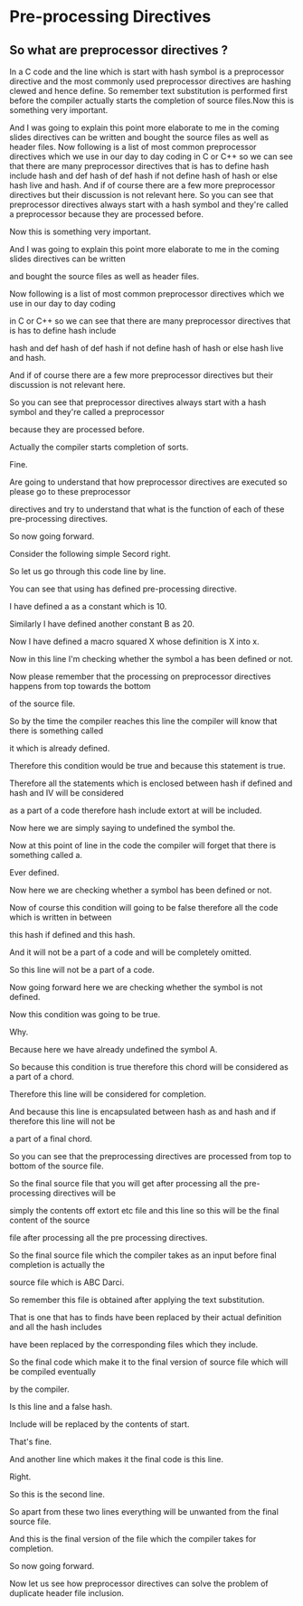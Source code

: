 # Pre-processing Directives


## So what are preprocessor directives ?

In a C code and the line which is start with hash symbol is a preprocessor directive and the most commonly used preprocessor directives are hashing clewed and hence define. So remember text substitution is performed first before the compiler actually starts the completion 
of source files.Now this is something very important.

And I was going to explain this point more elaborate to me in the coming slides directives can be written and bought the source files as well as header files. Now following is a list of most common preprocessor directives which we use in our day to day coding in C or C++ so we can see that there are many preprocessor directives that is has to define hash include hash and def hash of def hash if not define hash of hash or else hash live and hash. And if of course there are a few more preprocessor directives but their discussion is not relevant here. So you can see that preprocessor directives always start with a hash symbol and they're called a preprocessor because they are processed before.



Now this is something very important.

And I was going to explain this point more elaborate to me in the coming slides directives can be written

and bought the source files as well as header files.

Now following is a list of most common preprocessor directives which we use in our day to day coding

in C or C++ so we can see that there are many preprocessor directives that is has to define hash include

hash and def hash of def hash if not define hash of hash or else hash live and hash.

And if of course there are a few more preprocessor directives but their discussion is not relevant here.

So you can see that preprocessor directives always start with a hash symbol and they're called a preprocessor

because they are processed before.

Actually the compiler starts completion of sorts.

Fine.

Are going to understand that how preprocessor directives are executed so please go to these preprocessor

directives and try to understand that what is the function of each of these pre-processing directives.

So now going forward.

Consider the following simple Secord right.

So let us go through this code line by line.

You can see that using has defined pre-processing directive.

I have defined a as a constant which is 10.

Similarly I have defined another constant B as 20.

Now I have defined a macro squared X whose definition is X into x.

Now in this line I'm checking whether the symbol a has been defined or not.

Now please remember that the processing on preprocessor directives happens from top towards the bottom

of the source file.

So by the time the compiler reaches this line the compiler will know that there is something called

it which is already defined.

Therefore this condition would be true and because this statement is true.

Therefore all the statements which is enclosed between hash if defined and hash and IV will be considered

as a part of a code therefore hash include extort at will be included.

Now here we are simply saying to undefined the symbol the.

Now at this point of line in the code the compiler will forget that there is something called a.

Ever defined.

Now here we are checking whether a symbol has been defined or not.

Now of course this condition will going to be false therefore all the code which is written in between

this hash if defined and this hash.

And it will not be a part of a code and will be completely omitted.

So this line will not be a part of a code.

Now going forward here we are checking whether the symbol is not defined.

Now this condition was going to be true.

Why.

Because here we have already undefined the symbol A.

So because this condition is true therefore this chord will be considered as a part of a chord.

Therefore this line will be considered for completion.

And because this line is encapsulated between hash as and hash and if therefore this line will not be

a part of a final chord.

So you can see that the preprocessing directives are processed from top to bottom of the source file.

So the final source file that you will get after processing all the pre-processing directives will be

simply the contents off extort etc file and this line so this will be the final content of the source

file after processing all the pre processing directives.

So the final source file which the compiler takes as an input before final completion is actually the

source file which is ABC Darci.

So remember this file is obtained after applying the text substitution.

That is one that has to finds have been replaced by their actual definition and all the hash includes

have been replaced by the corresponding files which they include.

So the final code which make it to the final version of source file which will be compiled eventually

by the compiler.

Is this line and a false hash.

Include will be replaced by the contents of start.

That's fine.

And another line which makes it the final code is this line.

Right.

So this is the second line.

So apart from these two lines everything will be unwanted from the final source file.

And this is the final version of the file which the compiler takes for completion.

So now going forward.

Now let us see how preprocessor directives can solve the problem of duplicate header file inclusion.
